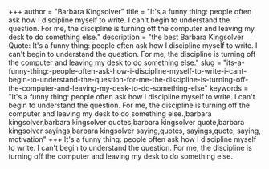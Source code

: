 +++
author = "Barbara Kingsolver"
title = "It's a funny thing: people often ask how I discipline myself to write. I can't begin to understand the question. For me, the discipline is turning off the computer and leaving my desk to do something else."
description = "the best Barbara Kingsolver Quote: It's a funny thing: people often ask how I discipline myself to write. I can't begin to understand the question. For me, the discipline is turning off the computer and leaving my desk to do something else."
slug = "its-a-funny-thing:-people-often-ask-how-i-discipline-myself-to-write-i-cant-begin-to-understand-the-question-for-me-the-discipline-is-turning-off-the-computer-and-leaving-my-desk-to-do-something-else"
keywords = "It's a funny thing: people often ask how I discipline myself to write. I can't begin to understand the question. For me, the discipline is turning off the computer and leaving my desk to do something else.,barbara kingsolver,barbara kingsolver quotes,barbara kingsolver quote,barbara kingsolver sayings,barbara kingsolver saying,quotes, sayings,quote, saying, motivation"
+++
It's a funny thing: people often ask how I discipline myself to write. I can't begin to understand the question. For me, the discipline is turning off the computer and leaving my desk to do something else.
